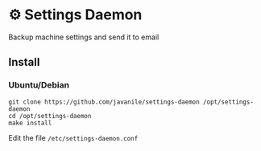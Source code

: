 # ⚙ Settings Daemon

Backup machine settings and send it to email

## Install

### Ubuntu/Debian

```shell
git clone https://github.com/javanile/settings-daemon /opt/settings-daemon
cd /opt/settings-daemon
make install
```

Edit the file `/etc/settings-daemon.conf`
